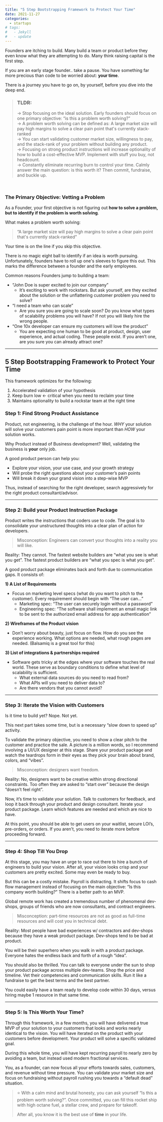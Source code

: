 ```yaml
---
title: "5 Step Bootstrapping Framework to Protect Your Time"
date: 2021-11-27
categories:
  - startups
# tags:
#   - Jekyll
#   - update
---
```


Founders are itching to build. Many build a team or product before they even know what they are attempting to do. Many think raising capital is the first step.

If you are an early stage founder.. take a pause. You have something far more precious than code to be worried about: **your time**.

There is a journey you have to go on, by yourself, before you dive into the deep end.

> ### TLDR:  
> → Stop focusing on the ideal solution. Early founders should focus on one primary objective: “is this a problem worth solving?”  
> → A problem worth solving can be defined as: A large market size will pay high margins to solve a clear pain point that's currently stack-ranked  
> → You can start validating customer market size, willingness to pay, and the stack-rank of your problem without building any product.  
> → Focusing on strong product instructions will increase optionality of how to build a cost-effective MVP. Implement with stuff you buy, not headcount.  
> → Constantly eliminate recurring burn to control your time. Calmly answer the main question: is this worth it? Then commit, fundraise, and buckle up.  
<br>

### **The Primary Objective: Vetting a Problem**

As a Founder, your first objective is not figuring out **how to solve a problem, but to identify if the problem is worth solving**.

What makes a problem worth solving:
> “A large market size will pay high margins to solve a clear pain point that's currently stack-ranked”
> 

Your time is on the line if you skip this objective.

There is no magic eight ball to identify if an idea is worth pursuing. Unfortunately, founders have to roll up one's sleeves to figure this out. This marks the difference between a founder and the early employees.

Common reasons Founders jump to building a team:

- “John Doe is super excited to join our company”
    - It’s exciting to work with rockstars. But ask yourself, are they excited about the solution or the unflattering customer problem you need to solve?
- “I need a team who can scale”
    - Are you sure you are going to scale soon? Do you know what types of scalability problems you will have? If not you will likely hire the wrong people.
- “One 10x developer can ensure my customers will love the product”
    - You are expecting one human to be good at product, design, user experience, and actual coding. These people exist. If you aren’t one, are you sure you can already attract one?
    

---

## 5 Step Bootstrapping Framework to Protect Your Time

This framework optimizes for the following:

1. Accelerated validation of your hypothesis
2. Keep burn low <- critical when you need to reclaim your time
3. Maintains optionality to build a rockstar team at the right time

### Step 1: Find Strong Product Assistance

Product, not engineering, is the challenge of the hour. *WHY* your solution will solve your customers pain point is more important than *HOW* your solution works.

Why Product instead of Business development? Well, validating the business is **your** only job.

A good product person can help you:

- Explore your vision, your use case, and your growth strategy
- Will probe the right questions about your customer’s pain points
- Will break it down your grand vision into a step-wise MVP

Thus, instead of searching for the right developer, search aggressively for the right product consultant/advisor.

---

### Step 2: Build your Product Instruction Package

Product writes the instructions that coders use to code. The goal is to consolidate your unstructured thoughts into a clear plan of action for developers.

> Misconception: Engineers can convert your thoughts into a reality you will like. 

Reality: They cannot.
The fastest website builders are “what you see is what you get”.
The fastest product builders are “what you spec is what you get”.
> 

A good product package eliminates back and forth due to communication gaps. It consists of:

**1) A List of Requirements**

- Focus on marketing level specs (what do you want to pitch to the customer). Every requirement should begin with “The user can…”
    - Marketing spec: “The user can securely login without a password”
    - Engineering spec: “The software shall implement an email magic link to be sent to the authorized email address for app authentication”

**2) Wireframes of the Product vision**

- Don’t worry about beauty, just focus on flow. How do you see the experience working. What options are needed, what rough pages are needed. (Balsamiq is a great tool for this)

**3) List of integrations & partnerships required**

- Software gets tricky at the edges where your software touches the real world. These serve as boundary conditions to define what level of scalability is sufficient.
    - What external data sources do you need to read from?
    - What APIs will you need to deliver data to?
    - Are there vendors that you cannot avoid?

---

### **Step 3: Iterate the Vision with Customers**

Is it time to build yet? Nope. Not yet.

This next part takes some time, but is a necessary “slow down to speed up” activity.

To validate the primary objective, you need to show a clear pitch to the customer and practice the sale. A picture is a million words, so I recommend involving a UI/UX designer at this stage. Share your product package and watch the teardrops form in their eyes as they pick your brain about brand, colors, and “vibes”.

> Misconception: designers want freedom. 

Reality: No, designers want to be creative within strong directional constraints. Too often they are asked to “start over” because the design “doesn’t feel right”.
> 

Now, it’s time to validate your solution. Talk to customers for feedback, and loop it back through your product and design consultant. Iterate your product package. Learn which features are needed and which are nice to have.

At this point, you should be able to get users on your waitlist, secure LOI’s, pre-orders, or orders. If you aren’t, you need to iterate more before proceeding forward.

---

### **Step 4: Shop Till You Drop**

At this stage, you may have an urge to race out there to hire a bunch of engineers to build your vision. After all, your vision looks crisp and your customers are pretty excited. Some may even be ready to buy.

But this can be a costly mistake. Payroll is distracting. It shifts focus to cash flow management instead of focusing on the main objective: “Is this company worth building?” There is a better path to an MVP.

Global remote work has created a tremendous number of phenomenal dev-shops, groups of friends who are now consultants, and contract engineers.

> Misconception: part-time resources are not as good as full-time resources and will cost you in technical debt.

Reality: Most people have bad experiences w/ contractors and dev-shops because they have a weak product package. Dev-shops tend to be bad at product.
> 

You will be their superhero when you walk in with a product package. Everyone hates the endless back and forth of a rough “idea”.

You should also be thrilled. You can talk to everyone under the sun to shop your product package across multiple dev-teams. Shop the price and timeline. Vet their competencies and communication skills. Run it like a fundraise to get the best terms and the best partner.

You could easily have a team ready to develop code within 30 days, versus hiring maybe 1 resource in that same time.

---

### Step 5: Is This Worth Your Time?

Through this framework, in a few months, you will have delivered a true MVP of your solution to your customers that looks and works nearly identical to the vision. You will have iterated on the product with your customers before development. Your product will solve a specific validated goal.

During this whole time, you will have kept recurring payroll to nearly zero by avoiding a team, but instead used modern fractional services.

You, as a founder, can now focus all your efforts towards sales, customers, and revenue without time pressure. You can validate your market size and focus on fundraising without payroll rushing you towards a “default dead” situation.


> ⭐ With a calm mind and brutal honesty, you can ask yourself “Is this a problem worth solving?”. Once committed, you can fill this rocket ship with high octane fuel, a stellar crew, and prepare for takeoff.
> 
> After all, you know it is the best use of **time** in your life.
> 
